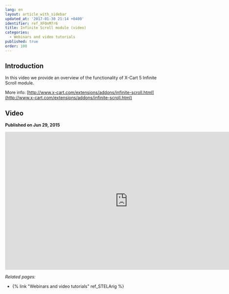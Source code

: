 ```yaml
---
lang: en
layout: article_with_sidebar
updated_at: '2017-01-30 21:14 +0400'
identifier: ref_XFOnM7r6
title: Infinite Scroll module (video)
categories:
  - Webinars and video tutorials
published: true
order: 100
---
```



## Introduction

In this video we provide an overview of the functionality of X-Cart 5 Infinite Scroll module.  

More info: [http://www.x-cart.com/extensions/addons/infinite-scroll.html](http://www.x-cart.com/extensions/addons/infinite-scroll.html)

## Video
**Published on Jun 29, 2015**
<iframe class="youtube-player" type="text/html" style="width: 800px; height: 450px" src="https://www.youtube.com/embed/2xcBQk0y87s" frameborder="0"></iframe>


_Related pages:_

*   {% link "Webinars and video tutorials" ref_STELArig %}
